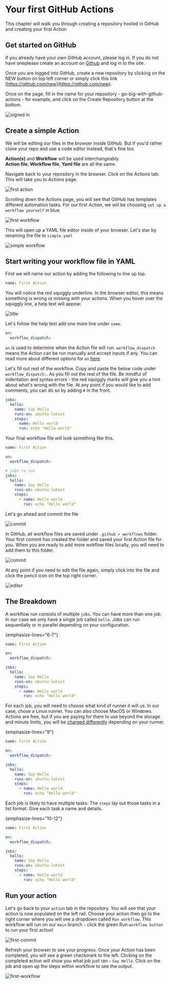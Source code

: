 # Your first GitHub Actions

This chapter will walk you through creating a repository hosted in GitHub and creating your first Action

## Get started on GitHub

If you already have your own GitHub account, please log in. If you do not have oneplease create an account on [Github](https://github.com) and log in to the site.

Once you are logged into GitHub, create a new repository by clicking on the NEW button on top left corner or simply click this link [https://github.com/new](https://github.com/new).

Once on the page, fill in the name for your repository - go-big-with-github-actions - for example, and click on the Create Repository button at the bottom. 

![signed in](_static/getting-started-1.png)

## Create a simple Action

We will be editing our files in the browser inside GitHub. But if you'd rather clone your repo and use a code editor instead, that's fine too.

**Action(s)** and **Workflow** will be used interchangeably.    
**Action file**, **Workflow file**, **Yaml file** are all the same.

Navigate back to your repository in the browser. Click on the Actions tab. This will take you to Actions page. 

![first action](_static/first-action-1.png)

Scrolling down the Actions page, you will see that GitHub has templates different automation tasks. For our first Action, we will be choosing `set up a workflow yourself` in blue

![first workflow](_static/first-action-2.png)

This will open up a YAML file editor inside of your browser. Let's star by renaming the file to `simple.yaml`

![simple workflow](_static/first-action-3.png)

## Start writing your workflow file in YAML

First we will name our action by adding the following to line up top.

```yaml
name: First Action
```

You will notice the red squiggly underline. In the browser editor, this means something is wrong or missing with your actions. When you hover over the squiggly line, a help text will appear.

![title](_static/first-action-4.png)

Let's follow the help text add one more line under `name`. 

```yaml
on: 
  workflow_dispatch:
```

`on` is used to determine when the Action file will run. `workflow_dispatch` means the Action can be run manually and accept inputs if any. You can read more about different options for `on` [here](https://docs.github.com/en/actions/writing-workflows/workflow-syntax-for-github-actions#on).

Let's fill out rest of the workflow. Copy and paste the below code under `workflow_dispatch:`. As you fill out the rest of the file. Be mindful of indentation and syntax errors - the red squiggly marks will give you a hint about what's wrong with the file. At any point if you would like to add comments, you can do so by adding `#` in the front.

```yaml
jobs:
  hello:
    name: Say Hello
    runs-on: ubuntu-latest
    steps:
      name: Hello world
      run: echo "Hello world"
```

Your final workflow file will look something like this.

```yaml
name: First Action

on:
  workflow_dispatch:

# jobs to run
jobs:
  hello:
    name: Say Hello
    runs-on: ubuntu-latest
    steps:
      - name: Hello world
        run: echo "Hello world"
```

Let's go ahead and commit the file

![commit](_static/first-action-10.png)

In GitHub, all workflow files are saved under `.github > workflows` folder. Your first commit has created the folder and saved your first Action file for you. When you are ready to add more wokflow files locally, you will need to add them to this folder.

![commit](_static/first-action-8.png)

At any point if you need to edit the file again, simply click into the file and click the pencil icon on the top right corner.

![editor](_static/first-action-13.png)


## The Breakdown

A workflow run consists of multiple `jobs`. You can have more than one job. In our case we only have a single job called `hello`. Jobs can run sequentially or in parallel depending on your configuration.

{emphasize-lines="6-7"}
```yaml
name: First Action

on:
  workflow_dispatch:

jobs:
  hello:
    name: Say Hello
    runs-on: ubuntu-latest
    steps:
      - name: Hello world
        run: echo "Hello world"
```

For each job, you will need to choose what kind of runner it will us. In our case, chose a Linux runner. You can also choose MacOS or Windows. Actions are free, but if you are paying for them to use beyond the storage and minute limits, you will be [charged differently](https://docs.github.com/en/billing/managing-billing-for-your-products/managing-billing-for-github-actions/about-billing-for-github-actions#minute-multipliers) depending on your runner. 

{emphasize-lines="9"}
```yaml
name: First Action

on:
  workflow_dispatch:

jobs:
  hello:
    name: Say Hello
    runs-on: ubuntu-latest
    steps:
      - name: Hello world
        run: echo "Hello world"
```

Each job is likely to have multiple tasks. The `steps` lay out those tasks in a list format. Give each task a name and details.

{emphasize-lines="10-12"}
```yaml
name: First Action

on:
  workflow_dispatch:

jobs:
  hello:
    name: Say Hello
    runs-on: ubuntu-latest
    steps:
      - name: Hello world
        run: echo "Hello world"
```

## Run your action

Let's go back to your `action` tab in the repository. You will see that your action is now populated on the left rail. Choose your action then go to the right corner where you will see a dropdown called `Run workflow`. This workflow will run on our `main` branch - click the green Run `workflow button` to run your first action!

![first-commit](_static/first-action-11.png)

Refresh your browser to see your progress. Once your Action has been completed, you will see a green checkmark to the left. Clicking on the completed action will show you what job just ran -  `Say Hello`. Click on the job and open up the steps within workflow to see the output. 

![first-workflow](_static/first-action-12.png)




